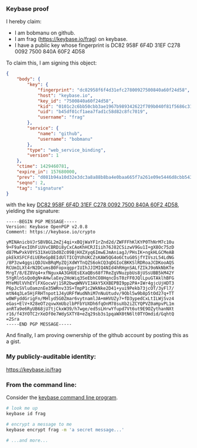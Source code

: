 ### Keybase proof

I hereby claim:

  * I am bobmanu on github.
  * I am frag (https://keybase.io/frag) on keybase.
  * I have a public key whose fingerprint is DC82 958F 6F4D 31EF C278  0092 7500 840A 60F2 4D58

To claim this, I am signing this object:

```json
{
    "body": {
        "key": {
            "fingerprint": "dc82958f6f4d31efc27800927500840a60f24d58",
            "host": "keybase.io",
            "key_id": "7500840a60f24d58",
            "kid": "0101c2c6bb50cbb3ae1967b989342622f709b040f81f5686c31cd181cafa8081a2bf0a",
            "uid": "b45df01cf1aea7fad1c58d82c8fc7019",
            "username": "frag"
        },
        "service": {
            "name": "github",
            "username": "bobmanu"
        },
        "type": "web_service_binding",
        "version": 1
    },
    "ctime": 1429460781,
    "expire_in": 157680000,
    "prev": "d081b94a10d32e3dc3a8a88b8ba4e0baa665f7a261e09e5446d8cbb54376f2e9",
    "seqno": 2,
    "tag": "signature"
}
```

with the key [DC82 958F 6F4D 31EF C278  0092 7500 840A 60F2 4D58](https://keybase.io/frag), yielding the signature:

```
-----BEGIN PGP MESSAGE-----
Version: Keybase OpenPGP v2.0.8
Comment: https://keybase.io/crypto

yMINAnicbVJrSBVBGL2mZj4qi+xBQjWaYF1rZnd2d/ZWFFFhKlKYP0ThNrM7c10u
9+F9aFexIOhFiUVvCBRDi8yCxCAoKhHCRJIiih76J82CSizwV9Gu1I+gX8Oc75zD
d87MwPxkV0YS31XeU1bd0Zc09BjHXZXyq6ImwEJmAniagJ/PHsIK+ngkHLGCMeAB
pkEkXSFCFdiUEReGpBEIdUlTICQYUhUKCZsKAW5QG4o6CtuG0SjfYIVszL54LdNG
/8P3zw4ggsiQDJUxBRqMyZQjXdWYTnQZS6okCQ3qDGIoCBKKSlRDRoaJCDKooAQS
RCUmILXt4rN2DCumsB0FopxqgprIUIhJJIMIQ4NId4hRHgnSALfZIkJ9oNkNbKTe
MrgT/8/EZ8Vq4+xfNguxAA3GHUEsEXaQBs68f7ReZgVNuzpbUs8jUSsUBB5kM42Y
5YgRlnSsQo0gN+AHwlaEey2HoWiq3SeEbhCO8HqncDsT0zFF0JQlLpuGTAklhBFG
MYeMUlVVhEYlFXGocwVj1SR2bwqWNVVI3AkY5XXBEPBI9pp2PA+IWr4gjcUjHDT3
P6pJcSVluOamznEe35WRnv33S+TmpP1c2WkNke2D41+yui9Pekb73jcOT/3yFl7/
mtN4q3Le5HjFRHTnpot1J4yURFfWudNhiM7nNuUtudv/9Obl5w9b8p5tOd27q+TT
w0WFyddGrigFn/MHlyd5G0Zmar6vytnamlJA+mHVUZy7+fD3ypedCxLtILWjSvz4
eGas+ElV+X28eOTzqvwXmUbzlbPFbYUXDh6fqOnM78suXb2iZCYQPVZ0aHpvPL1m
anRTa9e6RyUB68jU7tjCkxW39/h7wge/ed5sLHrwYfupd7Vt6ut9E9OZythanNXt
r16/f43YOTC2rXeDf0e7WdySXTY8+eZq29sb3s1pqaWX0tN6lt0TYOmdid/GqhtQ
=2Sra
-----END PGP MESSAGE-----

```

And finally, I am proving ownership of the github account by posting this as a gist.

### My publicly-auditable identity:

https://keybase.io/frag

### From the command line:

Consider the [keybase command line program](https://keybase.io/docs/command_line).

```bash
# look me up
keybase id frag

# encrypt a message to me
keybase encrypt frag -m 'a secret message...'

# ...and more...
```
